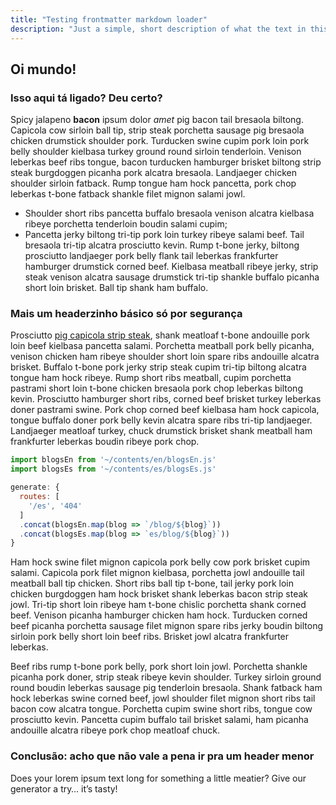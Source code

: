 ```yaml
---
title: "Testing frontmatter markdown loader"
description: "Just a simple, short description of what the text in this post is all about."
---
```


## Oi mundo!

### Isso aqui tá ligado? Deu certo?

Spicy jalapeno **bacon** ipsum dolor *amet* pig bacon tail bresaola biltong. Capicola cow sirloin ball tip, strip steak porchetta sausage pig bresaola chicken drumstick shoulder pork. Turducken swine cupim pork loin pork belly shoulder kielbasa turkey ground round sirloin tenderloin. Venison leberkas beef ribs tongue, bacon turducken hamburger brisket biltong strip steak burgdoggen picanha pork alcatra bresaola. Landjaeger chicken shoulder sirloin fatback. Rump tongue ham hock pancetta, pork chop leberkas t-bone fatback shankle filet mignon salami jowl.

- Shoulder short ribs pancetta buffalo bresaola venison alcatra kielbasa ribeye porchetta tenderloin boudin salami cupim;
- Pancetta jerky biltong tri-tip pork loin turkey ribeye salami beef. Tail bresaola tri-tip alcatra prosciutto kevin. Rump t-bone jerky, biltong prosciutto landjaeger pork belly flank tail leberkas frankfurter hamburger drumstick corned beef. Kielbasa meatball ribeye jerky, strip steak venison alcatra sausage drumstick tri-tip shankle buffalo picanha short loin brisket. Ball tip shank ham buffalo.

### Mais um headerzinho básico só por segurança

Prosciutto [pig capicola strip steak](https://www.pudim.com.br), shank meatloaf t-bone andouille pork loin beef kielbasa pancetta salami. Porchetta meatball pork belly picanha, venison chicken ham ribeye shoulder short loin spare ribs andouille alcatra brisket. Buffalo t-bone pork jerky strip steak cupim tri-tip biltong alcatra tongue ham hock ribeye. Rump short ribs meatball, cupim porchetta pastrami short loin t-bone chicken bresaola pork chop leberkas biltong kevin. Prosciutto hamburger short ribs, corned beef brisket turkey leberkas doner pastrami swine. Pork chop corned beef kielbasa ham hock capicola, tongue buffalo doner pork belly kevin alcatra spare ribs tri-tip landjaeger. Landjaeger meatloaf turkey, chuck drumstick brisket shank meatball ham frankfurter leberkas boudin ribeye pork chop.

```javascript
import blogsEn from '~/contents/en/blogsEn.js'
import blogsEs from '~/contents/es/blogsEs.js'

generate: {
  routes: [
    '/es', '404'
  ]
  .concat(blogsEn.map(blog => `/blog/${blog}`))
  .concat(blogsEs.map(blog => `es/blog/${blog}`))
}
```

Ham hock swine filet mignon capicola pork belly cow pork brisket cupim salami. Capicola pork filet mignon kielbasa, porchetta jowl andouille tail meatball ball tip chicken. Short ribs ball tip t-bone, tail jerky pork loin chicken burgdoggen ham hock brisket shank leberkas bacon strip steak jowl. Tri-tip short loin ribeye ham t-bone chislic porchetta shank corned beef. Venison picanha hamburger chicken ham hock. Turducken corned beef picanha porchetta sausage filet mignon spare ribs jerky boudin biltong sirloin pork belly short loin beef ribs. Brisket jowl alcatra frankfurter leberkas.

Beef ribs rump t-bone pork belly, pork short loin jowl. Porchetta shankle picanha pork doner, strip steak ribeye kevin shoulder. Turkey sirloin ground round boudin leberkas sausage pig tenderloin bresaola. Shank fatback ham hock leberkas swine corned beef, jowl shoulder filet mignon short ribs tail bacon cow alcatra tongue. Porchetta cupim swine short ribs, tongue cow prosciutto kevin. Pancetta cupim buffalo tail brisket salami, ham picanha andouille alcatra ribeye pork chop meatloaf chuck.

### Conclusão: acho que não vale a pena ir pra um header menor

Does your lorem ipsum text long for something a little meatier? Give our generator a try… it’s tasty!